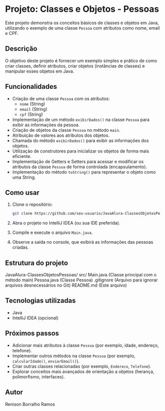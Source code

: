 # Projeto: Classes e Objetos - Pessoas

Este projeto demonstra os conceitos básicos de classes e objetos em Java, utilizando o exemplo de uma classe `Pessoa` com atributos como nome, email e CPF.

## Descrição

O objetivo deste projeto é fornecer um exemplo simples e prático de como criar classes, definir atributos, criar objetos (instâncias de classes) e manipular esses objetos em Java.

## Funcionalidades

*   Criação de uma classe `Pessoa` com os atributos:
    *   `nome` (String)
    *   `email` (String)
    *   `cpf` (String)
*   Implementação de um método `exibirDados()` na classe `Pessoa` para exibir as informações da pessoa.
*   Criação de objetos da classe `Pessoa` no método `main`.
*   Atribuição de valores aos atributos dos objetos.
*   Chamada do método `exibirDados()` para exibir as informações dos objetos.
*   Utilização de construtores para inicializar os objetos de forma mais eficiente.
*   Implementação de Getters e Setters para acessar e modificar os atributos da classe `Pessoa` de forma controlada (encapsulamento).
*   Implementação do método `toString()` para representar o objeto como uma String.

## Como usar

1.  Clone o repositório:

    ```bash
    git clone https://github.com/seu-usuario/JavaAlura-ClassesObjetosPessoas.git
    ```

2.  Abra o projeto no IntelliJ IDEA (ou sua IDE preferida).

3.  Compile e execute o arquivo `Main.java`.

4.  Observe a saída no console, que exibirá as informações das pessoas criadas.

## Estrutura do projeto

JavaAlura-ClassesObjetosPessoas/
src/
Main.java (Classe principal com o método main)
Pessoa.java (Classe Pessoa)
.gitignore (Arquivo para ignorar arquivos desnecessários no Git)
README.md (Este arquivo)


## Tecnologias utilizadas

*   Java
*   IntelliJ IDEA (opcional)

## Próximos passos

*   Adicionar mais atributos à classe `Pessoa` (por exemplo, idade, endereço, telefone).
*   Implementar outros métodos na classe `Pessoa` (por exemplo, `calcularIdade()`, `enviarEmail()`).
*   Criar outras classes relacionadas (por exemplo, `Endereco`, `Telefone`).
*   Explorar conceitos mais avançados de orientação a objetos (herança, polimorfismo, interfaces).

## Autor

Renison Borralho Ramos
